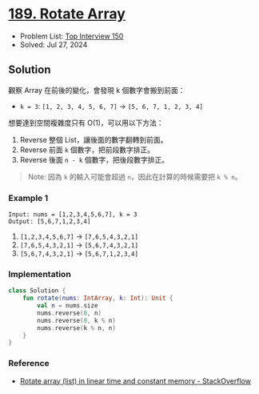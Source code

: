 # [189. Rotate Array](https://leetcode.com/problems/rotate-array/)

- Problem List: [Top Interview 150](https://leetcode.com/studyplan/top-interview-150/)
- Solved: Jul 27, 2024

## Solution

觀察 Array 在前後的變化，會發現 k 個數字會搬到前面：

- `k = 3`: `[1, 2, 3, 4, 5, 6, 7]` -> `[5, 6, 7, 1, 2, 3, 4]`

想要達到空間複雜度只有 O(1)，可以用以下方法：

1. Reverse 整個 List，讓後面的數字翻轉到前面。
2. Reverse 前面 `k` 個數字，把前段數字排正。
3. Reverse 後面 `n - k` 個數字，把後段數字排正。

> Note: 因為 `k` 的輸入可能會超過 `n`，因此在計算的時候需要把 `k % n`。

### Example 1

```text=
Input: nums = [1,2,3,4,5,6,7], k = 3
Output: [5,6,7,1,2,3,4]
```

1. `[1,2,3,4,5,6,7]` -> `[7,6,5,4,3,2,1]`
2. `[7,6,5,4,3,2,1]` -> `[5,6,7,4,3,2,1]`
3. `[5,6,7,4,3,2,1]` -> `[5,6,7,1,2,3,4]`

### Implementation

```kotlin
class Solution {
    fun rotate(nums: IntArray, k: Int): Unit {
        val n = nums.size
        nums.reverse(0, n)
        nums.reverse(0, k % n)
        nums.reverse(k % n, n)
    }
}
```

### Reference

- [Rotate array (list) in linear time and constant memory - StackOverflow](https://stackoverflow.com/questions/60177936/rotate-array-list-in-linear-time-and-constant-memory)
